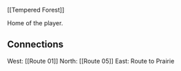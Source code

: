 [[Tempered Forest]]

Home of the player.

Connections
---
West: [[Route 01]]
North: [[Route 05]]
East: Route to Prairie